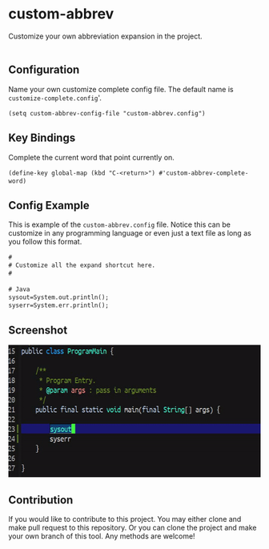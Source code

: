 # custom-abbrev #

Customize your own abbreviation expansion in the project.<br/><br/>


## Configuration ##
Name your own customize complete config file. The default name
is `customize-complete.config`'.
```
(setq custom-abbrev-config-file "custom-abbrev.config")
```


## Key Bindings ##
Complete the current word that point currently on.
```
(define-key global-map (kbd "C-<return>") #'custom-abbrev-complete-word)
```

## Config Example ##
This is example of the `custom-abbrev.config` file. Notice this can be customize
in any programming language or even just a text file as long as you follow this format.
```
#
# Customize all the expand shortcut here.
#

# Java
sysout=System.out.println();
syserr=System.err.println();
```

## Screenshot ##
<img src="./screenshot/custom-abbrev-demo.gif" with="600" height="264"/>


## Contribution ##
If you would like to contribute to this project. You may either
clone and make pull request to this repository. Or you can
clone the project and make your own branch of this tool. Any
methods are welcome!
